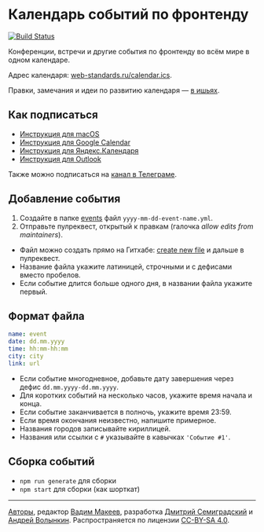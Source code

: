 # Календарь событий по фронтенду

[![Build Status](https://travis-ci.org/web-standards-ru/calendar.svg?branch=master)](https://travis-ci.org/web-standards-ru/calendar)

Конференции, встречи и другие события по фронтенду во всём мире в одном календаре.

Адрес календаря: [web-standards.ru/calendar.ics](https://web-standards.ru/calendar.ics).

Правки, замечания и идеи по развитию календаря — [в ишьях](https://github.com/web-standards-ru/calendar/issues).

## Как подписаться

- [Инструкция для macOS](https://support.apple.com/ru-ru/HT202361)
- [Инструкция для Google Calendar](https://support.google.com/calendar/answer/37100)
- [Инструкция для Яндекс.Календаря](https://yandex.ru/support/calendar/common/create.html?lang=ru#subscribe)
- [Инструкция для Outlook](https://support.office.com/ru-ru/article/%D0%98%D0%BC%D0%BF%D0%BE%D1%80%D1%82-%D0%BA%D0%B0%D0%BB%D0%B5%D0%BD%D0%B4%D0%B0%D1%80%D1%8F-%D0%B8%D0%BB%D0%B8-%D0%BF%D0%BE%D0%B4%D0%BF%D0%B8%D1%81%D0%BA%D0%B0-%D0%BD%D0%B0-%D0%BD%D0%B5%D0%B3%D0%BE-%D0%B2-Outlook-com-%D0%B8%D0%BB%D0%B8-Outlook-%D0%B2-%D0%98%D0%BD%D1%82%D0%B5%D1%80%D0%BD%D0%B5%D1%82%D0%B5-cff1429c-5af6-41ec-a5b4-74f2c278e98c?omkt=ru-RU&ui=ru-RU&rs=ru-RU&ad=RU)

Также можно подписаться на [канал в Телеграме](https://t.me/webstandards_events).

## Добавление события

1. Создайте в папке [events](https://github.com/web-standards-ru/calendar/tree/master/events) файл `yyyy-mm-dd-event-name.yml`.
2. Отправьте пулреквест, открытый к правкам (галочка _allow edits from maintainers_).

- Файл можно создать прямо на Гитхабе: [create new file](https://github.com/web-standards-ru/calendar/new/master/events) и дальше в пулреквест.
- Название файла укажите латиницей, строчными и с дефисами вместо пробелов.
- Если событие длится больше одного дня, в названии файла укажите первый.

## Формат файла

```yml
name: event
date: dd.mm.yyyy
time: hh:mm-hh:mm
city: city
link: url
```

- Если событие многодневное, добавьте дату завершения через дефис `dd.mm.yyyy-dd.mm.yyyy`.
- Для коротких событий на несколько часов, укажите время начала и конца.
- Если событие заканчивается в полночь, укажите время 23:59.
- Если время окончания неизвестно, напишите примерное.
- Названия городов записывайте кириллицей.
- Названия или ссылки с `#` указывайте в кавычках `'Событие #1'`.

## Сборка событий

- `npm run generate` для сборки
- `npm start` для сборки (как шорткат)

---
[Авторы](https://github.com/web-standards-ru/calendar/graphs/contributors), редактор [Вадим Макеев](https://github.com/pepelsbey), разработка [Дмитрий Семиградский](https://github.com/Semigradsky) и [Андрей Волынкин](https://github.com/Avol-V). Распространяется по лицензии [CC-BY-SA 4.0](https://creativecommons.org/licenses/by-sa/4.0/deed.ru).
